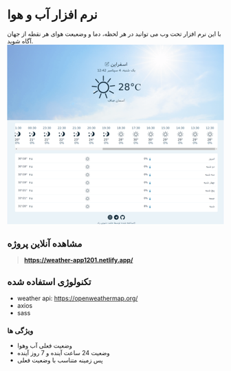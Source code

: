 # نرم افزار آب و هوا

با این نرم افزار تحت وب می توانید در هر  لحظه، دما و وضعیعت هوای هر نقطه از جهان آگاه شوید.
![weather image](./src/assets/images/png/shot.png)
## مشاهده آنلاین پروژه

> **https://weather-app1201.netlify.app/**

## تکنولوژی استفاده شده
 
- weather api: https://openweathermap.org/ 
- axios
- sass

### ویژگی ها

- وضعیت فعلی آب وهوا
- وضعیت 24 ساعت آینده و 7 روز آینده
- پس زمینه متناسب با وضعیت فعلی
